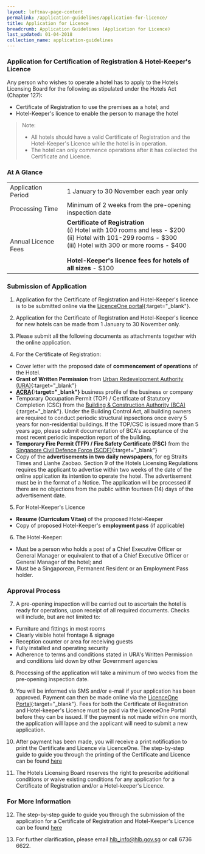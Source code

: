 ```yaml
---
layout: leftnav-page-content
permalink: /application-guidelines/application-for-licence/ 
title: Application for Licence 
breadcrumb: Application Guidelines (Application for Licence) 
last_updated: 01-04-2018 
collection_name: application-guidelines
---
```


### **Application for Certification of Registration & Hotel-Keeper's Licence**

Any person who wishes to operate a hotel has to apply to the Hotels Licensing Board for the following as stipulated under the Hotels Act (Chapter 127):

* Certificate of Registration to use the premises as a hotel; and 
* Hotel-Keeper's licence to enable the person to manage the hotel

> Note: 
> * All hotels should have a valid Certificate of Registration and the Hotel-Keeper's Licence while the hotel is in operation. 
> * The hotel can only commence operations after it has collected the Certificate and Licence.

### **At A Glance**

<table class="table-v">
  <tr>
    <td>Application Period</td>
    <td>1 January to 30 November each year only</td>
  </tr>
  <tr>
    <td>Processing Time</td>
    <td>Minimum of 2 weeks from the pre-opening inspection date</td>
  </tr>
  <tr>
    <td>Annual Licence Fees</td>
    <td><b>Certificate of Registration</b> <br>(i) Hotel with 100 rooms and less - $200 <br>(ii) Hotel with 101-299 rooms - $300 <br> (iii) Hotel with 300 or more rooms - $400 <br><br> <b>Hotel-Keeper's licence fees for hotels of all sizes</b> - $100</td>
  </tr>
</table>

### **Submission of Application**

1. Application for the Certificate of Registration and Hotel-Keeper's licence is to be submitted online via the [LicenceOne portal](https://licence1.business.gov.sg){:target="_blank"}.

2. Application for the Certificate of Registration and Hotel-Keeper's licence for new hotels can be made from 1 January to 30 November only.

3. Please submit all the following documents as attachments together with the online application.


4. For the Certificate of Registration: 
* Cover letter with the proposed date of **commencement of operations** of the Hotel.
* **Grant of Written Permission** from [Urban Redevelopment Authority (URA)](https://www.ura.gov.sg){:target="_blank"} 
* **[ACRA](https://www.acra.gov.sg){:target="_blank"}** business profile of the business or company 
* Temporary Occupation Permit (TOP) / Certificate of Statutory Completion (CSC) from the [Building & Construction Authority (BCA)](https://www.bca.gov.sg){:target="_blank"}. Under the Building Control Act, all building owners are required to conduct periodic structural inpsections once every 5 years for non-residential buildings. If the TOP/CSC is issued more than 5 years ago, please submit documentation of BCA's acceptance of the most recent periodic inspection report of the building.  
* **Temporary Fire Permit (TFP) / Fire Safety Certificate (FSC)** from the [Singapore Civil Defence Force (SCDF)](https://www.scdf.gov.sg){:target="_blank"}  
* Copy of the **advertisements in two daily newspapers**, for eg Straits Times and Lianhe Zaobao. Section 9 of the Hotels Licensing Regulations requires the applicant to advertise within two weeks of the date of the online application its intention to operate the hotel. The advertisement must be in the format of a Notice. The application will be processed if there are no objections from the public within fourteen (14) days of the advertisement date.

5. For Hotel-Keeper's Licence 
* **Resume (Curriculum Vitae)** of the proposed Hotel-Keeper 
* Copy of proposed Hotel-Keeper's **employment pass** (if applicable)

6. The Hotel-Keeper:
* Must be a person who holds a post of a Chief Executive Officer or General Manager or equivalent to that of a Chief Executive Officer or General Manager of the hotel; and 
* Must be a Singaporean, Permanent Resident or an Employment Pass holder. 

### **Approval Process**

7. A pre-opening inspection will be carried out to ascertain the hotel is ready for operations, upon receipt of all required documents. Checks will include, but are not limited to: 
* Furniture and fittings in most rooms 
* Clearly visible hotel frontage & signage 
* Reception counter or area for receiving guests 
* Fully installed and operating security 
* Adherence to terms and conditions stated in URA's Written Permission and conditions laid down by other Government agencies

8. Processing of the application will take a minimum of two weeks from the pre-opening inspection date. 

9. You will be informed via SMS and/or e-mail if your application has been approved. Payment can then be made online via the [LicenceOne Portal](https://licence1.business.gov.sg){:target="_blank"}. Fees for both the Certificate of Registration and Hotel-keeper's Licence must be paid via the LicenceOne Portal before they can be issued. If the payment is not made within one month, the application will lapse and the applicant will need to submit a new application. 

10. After payment has been made, you will receive a print notification to print the Certificate and Licence via LicenceOne. The step-by-step guide to guide you through the printing of the Certificate and Licence can be found [here](/files/resources/guides/guide-printing-certificate-licence.pdf)

11. The Hotels Licensing Board reserves the right to prescribe additional conditions or waive existing conditions for any application for a Certificate of Registration and/or a Hotel-keeper's Licence.

### **For More Information**

12. The step-by-step guide to guide you through the submission of the application for a Certificate of Registration and Hotel-Keeper's Licence can be found [here]({{site.baseurl}}/files/resources/guides/guide-new-application.pdf)

13. For further clarification, please email [hlb_info@hlb.gov.sg](mailto:hlb_info@hlb.gov.sg) or call 6736 6622.        
